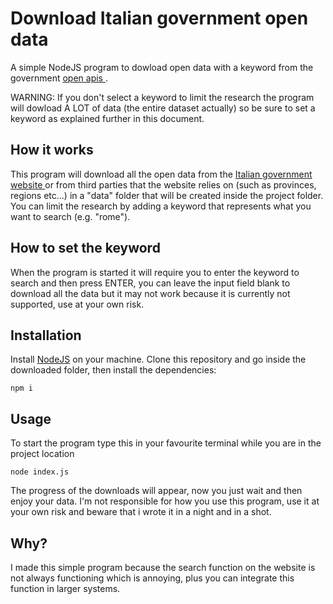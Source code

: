 # Download Italian government open data

A simple NodeJS program to dowload open data with a keyword from the government <a href="https://www.dati.gov.it/api"> open apis </a>.

WARNING: If you don't select a keyword to limit the research the program will dowload A LOT of data (the entire dataset actually) so be sure to set a keyword as explained further in this document.

## How it works

This program will download all the open data from the <a href="https://www.dati.gov.it/"> Italian government website </a> or from third parties that the website relies on (such as provinces, regions etc...) in a "data" folder that will be created inside the project folder.
You can limit the research by adding a keyword that represents what you want to search (e.g. "rome").

## How to set the keyword

When the program is started it will require you to enter the keyword to search and then press ENTER, you can leave the input field blank to download all the data but it may not work because it is currently not supported, use at your own risk.

## Installation

Install <a href="https://nodejs.org/en/"> NodeJS</a> on your machine.
Clone this repository and go inside the downloaded folder, then install the dependencies:

```
npm i 

```
## Usage

To start the program type this in your favourite terminal while you are in the project location

```
node index.js

```

The progress of the downloads will appear, now you just wait and then enjoy your data.
I'm not responsible for how you use this program, use it at your own risk and beware that i wrote it in a night and in a shot.

## Why?

I made this simple program because the search function on the website is not always functioning which is annoying, plus you can integrate this function in larger systems.
